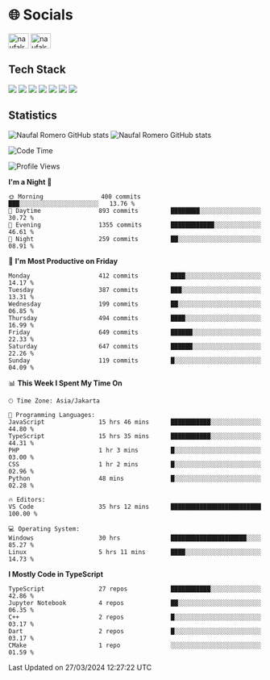 <h1 align="">🌐 Socials</h1>
<p align="left">
<a href="https://linkedin.com/in/naufal-romero-putra-pratama-9ab816177/" target="blank"><img align="center" src="https://raw.githubusercontent.com/rahuldkjain/github-profile-readme-generator/master/src/images/icons/Social/linked-in-alt.svg" alt="naufalromero" height="30" width="40" /></a>
<a href="https://instagram.com/naufalromero" target="blank"><img align="center" src="https://raw.githubusercontent.com/rahuldkjain/github-profile-readme-generator/master/src/images/icons/Social/instagram.svg" alt="naufalromero" height="30" width="40" /></a>
</p>


<h2 align="">Tech Stack</h2>
<div align="">
  <img src="https://img.shields.io/badge/next.js-000000?style=for-the-badge&logo=nextdotjs&logoColor=white"/>
 <img src="https://img.shields.io/badge/typescript-%23007ACC.svg?style=for-the-badge&logo=typescript&logoColor=white"/>
 <img src="https://img.shields.io/badge/react-%2320232a.svg?style=for-the-badge&logo=react&logoColor=%2361DAFB"/>
 <img src="https://img.shields.io/badge/tailwindcss-%2338B2AC.svg?style=for-the-badge&logo=tailwind-css&logoColor=white"/>
 <img src="https://img.shields.io/badge/Prisma-3982CE?style=for-the-badge&logo=Prisma&logoColor=white"/>
 <img src="https://img.shields.io/badge/javascript-%23323330.svg?style=for-the-badge&logo=javascript&logoColor=%23F7DF1E"/>
 <img src="https://img.shields.io/badge/java-%23ED8B00.svg?style=for-the-badge&logo=openjdk&logoColor=white"/>
</div>


<h2 align="">Statistics</h2>
<div align="">
<img src="https://github-readme-stats-xi-nine-74.vercel.app/api?username=romves&show_icons=true&theme=tokyonight&include_all_commits=true&count_private=true" alt="Naufal Romero GitHub stats"/>
<img src="https://github-readme-stats-xi-nine-74.vercel.app/api/top-langs/?username=romves&theme=tokyonight&hide_border=false&include_all_commits=true&count_private=true&layout=compact" alt="Naufal Romero GitHub stats"/>
</div>

<!--START_SECTION:waka-->
![Code Time](http://img.shields.io/badge/Code%20Time-903%20hrs%2017%20mins-blue)

![Profile Views](http://img.shields.io/badge/Profile%20Views-42-blue)

**I'm a Night 🦉** 

```text
🌞 Morning                400 commits         ███░░░░░░░░░░░░░░░░░░░░░░   13.76 % 
🌆 Daytime                893 commits         ████████░░░░░░░░░░░░░░░░░   30.72 % 
🌃 Evening                1355 commits        ████████████░░░░░░░░░░░░░   46.61 % 
🌙 Night                  259 commits         ██░░░░░░░░░░░░░░░░░░░░░░░   08.91 % 
```
📅 **I'm Most Productive on Friday** 

```text
Monday                   412 commits         ████░░░░░░░░░░░░░░░░░░░░░   14.17 % 
Tuesday                  387 commits         ███░░░░░░░░░░░░░░░░░░░░░░   13.31 % 
Wednesday                199 commits         ██░░░░░░░░░░░░░░░░░░░░░░░   06.85 % 
Thursday                 494 commits         ████░░░░░░░░░░░░░░░░░░░░░   16.99 % 
Friday                   649 commits         ██████░░░░░░░░░░░░░░░░░░░   22.33 % 
Saturday                 647 commits         ██████░░░░░░░░░░░░░░░░░░░   22.26 % 
Sunday                   119 commits         █░░░░░░░░░░░░░░░░░░░░░░░░   04.09 % 
```


📊 **This Week I Spent My Time On** 

```text
🕑︎ Time Zone: Asia/Jakarta

💬 Programming Languages: 
JavaScript               15 hrs 46 mins      ███████████░░░░░░░░░░░░░░   44.80 % 
TypeScript               15 hrs 35 mins      ███████████░░░░░░░░░░░░░░   44.31 % 
PHP                      1 hr 3 mins         █░░░░░░░░░░░░░░░░░░░░░░░░   03.00 % 
CSS                      1 hr 2 mins         █░░░░░░░░░░░░░░░░░░░░░░░░   02.96 % 
Python                   48 mins             █░░░░░░░░░░░░░░░░░░░░░░░░   02.28 % 

🔥 Editors: 
VS Code                  35 hrs 12 mins      █████████████████████████   100.00 % 

💻 Operating System: 
Windows                  30 hrs              █████████████████████░░░░   85.27 % 
Linux                    5 hrs 11 mins       ████░░░░░░░░░░░░░░░░░░░░░   14.73 % 
```

**I Mostly Code in TypeScript** 

```text
TypeScript               27 repos            ███████████░░░░░░░░░░░░░░   42.86 % 
Jupyter Notebook         4 repos             ██░░░░░░░░░░░░░░░░░░░░░░░   06.35 % 
C++                      2 repos             █░░░░░░░░░░░░░░░░░░░░░░░░   03.17 % 
Dart                     2 repos             █░░░░░░░░░░░░░░░░░░░░░░░░   03.17 % 
CMake                    1 repo              ░░░░░░░░░░░░░░░░░░░░░░░░░   01.59 % 
```




 Last Updated on 27/03/2024 12:27:22 UTC
<!--END_SECTION:waka-->
